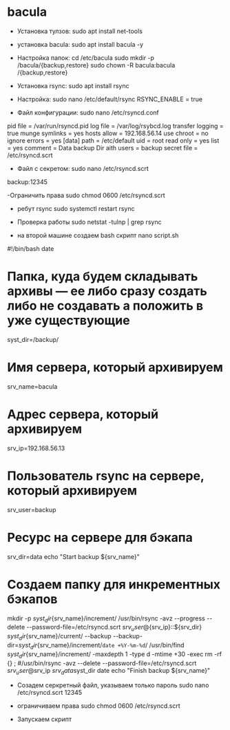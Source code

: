 # bacula
- Установка тулзов:
sudo apt install net-tools

- установка bacula:
sudo apt install bacula -y

- Настройка папок:
cd /etc/bacula
sudo mkdir -p /bacula/{backup,restore}
sudo chown -R bacula:bacula /{backup,restore}

- Установка rsync:
sudo apt install rsync

- Настройка:
sudo nano /etc/default/rsync
RSYNC_ENABLE = true

- Файл конфигурации:
sudo nano /etc/rsyncd.conf

pid file = /var/run/rsyncd.pid
log file = /var/log/rsybcd.log
transfer logging = true
munge symlinks = yes
hosts allow = 192.168.56.14
use chroot = no
ignore errors = yes
[data]
path = /etc/default
uid = root
read only = yes
list = yes
comment = Data backup Dir
aith users = backup
secret file = /etc/rsyncd.scrt

- Файл с секретом:
sudo nano /etc/rsyncd.scrt

backup:12345

-Ограничить права
sudo chmod 0600 /etc/rsyncd.scrt

- ребут rsync
sudo systemctl restart rsync

- Проверка работы
sudo netstat -tulnp | grep rsync

- на второй машине создаем bash скрипт
nano script.sh

#!/bin/bash
date
# Папка, куда будем складывать архивы — ее либо сразу создать либо не создавать а положить в уже существующие
syst_dir=/backup/
# Имя сервера, который архивируем
srv_name=bacula
# Адрес сервера, который архивируем
srv_ip=192.168.56.13
# Пользователь rsync на сервере, который архивируем
srv_user=backup
# Ресурс на сервере для бэкапа
srv_dir=data
echo "Start backup ${srv_name}"
# Создаем папку для инкрементных бэкапов
mkdir -p ${syst_dir}${srv_name}/increment/
/usr/bin/rsync -avz --progress --delete --password-file=/etc/rsyncd.scrt ${srv_user}@${srv_ip}::${srv_dir} ${syst_dir}${srv_name}/current/ --backup --backup-dir=${syst_dir}${srv_name}/increment/`date +%Y-%m-%d`/
/usr/bin/find ${syst_dir}${srv_name}/increment/ -maxdepth 1 -type d -mtime +30 -exec rm -rf {} \;
#/usr/bin/rsync -avz --delete --password-file=/etc/rsyncd.scrt $srv_user@$srv_ip $srv_data$syst_dir
date
echo "Finish backup ${srv_name}"

- Созадем серкретный файл, указываем только пароль
sudo nano /etc/rsyncd.scrt
12345

- ограничиваем права
sudo chmod 0600 /etc/rsyncd.scrt

- Запускаем скрипт
